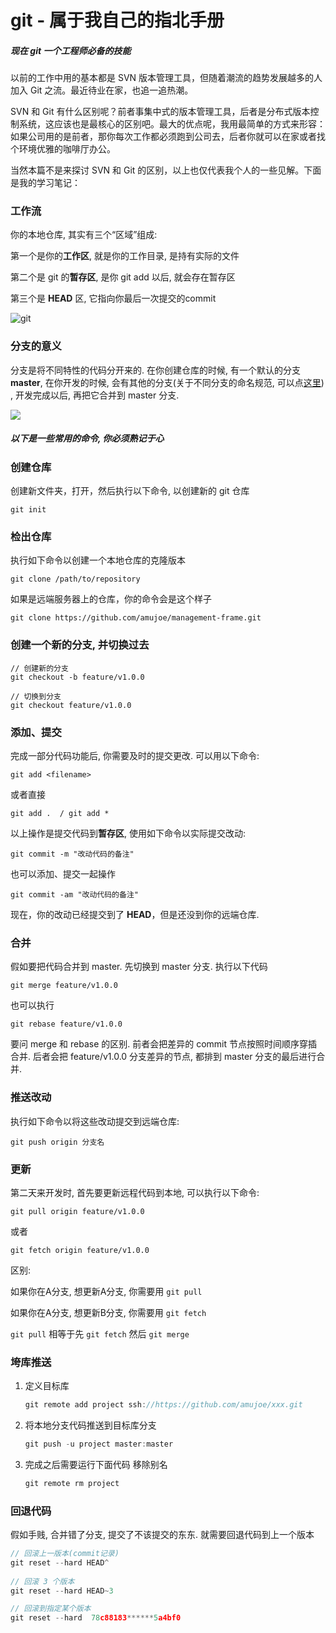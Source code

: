 # git - 属于我自己的指北手册



##### 现在 git 一个工程师必备的技能



以前的工作中用的基本都是 SVN 版本管理工具，但随着潮流的趋势发展越多的人加入 Git 之流。最近待业在家，也追一追热潮。

SVN 和 Git 有什么区别呢？前者事集中式的版本管理工具，后者是分布式版本控制系统，这应该也是最核心的区别吧。最大的优点呢，我用最简单的方式来形容：如果公司用的是前者，那你每次工作都必须跑到公司去，后者你就可以在家或者找个环境优雅的咖啡厅办公。

当然本篇不是来探讨 SVN 和 Git 的区别，以上也仅代表我个人的一些见解。下面是我的学习笔记：



### 工作流

你的本地仓库, 其实有三个“区域”组成:

第一个是你的**工作区**, 就是你的工作目录, 是持有实际的文件

第二个是 git 的**暂存区**, 是你 git add 以后, 就会存在暂存区

第三个是 **HEAD** 区,  它指向你最后一次提交的commit

![git](http://rogerdudler.github.io/git-guide/img/trees.png)



### 分支的意义

分支是将不同特性的代码分开来的. 在你创建仓库的时候, 有一个默认的分支 **master**, 在你开发的时候, 会有其他的分支(关于不同分支的命名规范, 可以点[这里](./git02.md)) , 开发完成以后, 再把它合并到 master 分支.

![](http://rogerdudler.github.io/git-guide/img/branches.png) 





##### 以下是一些常用的命令, 你必须熟记于心



### 创建仓库

创建新文件夹，打开，然后执行以下命令,  以创建新的 git 仓库

```
git init
```

#### 

### 检出仓库

执行如下命令以创建一个本地仓库的克隆版本

```
git clone /path/to/repository
```

如果是远端服务器上的仓库，你的命令会是这个样子

```
git clone https://github.com/amujoe/management-frame.git
```



### 创建一个新的分支, 并切换过去

```
// 创建新的分支
git checkout -b feature/v1.0.0

// 切换到分支
git checkout feature/v1.0.0
```



### 添加、提交

完成一部分代码功能后, 你需要及时的提交更改. 可以用以下命令:

```
git add <filename>
```

或者直接

```
git add .  / git add *
```

以上操作是提交代码到**暂存区**, 使用如下命令以实际提交改动:

```
git commit -m "改动代码的备注"
```

也可以添加、提交一起操作

```
git commit -am "改动代码的备注"
```

现在，你的改动已经提交到了 **HEAD**，但是还没到你的远端仓库.



### 合并

假如要把代码合并到 master.  先切换到 master 分支. 执行以下代码

```
git merge feature/v1.0.0
```

也可以执行

```
git rebase feature/v1.0.0
```

要问 merge 和 rebase 的区别.  前者会把差异的 commit 节点按照时间顺序穿插合并.  后者会把 feature/v1.0.0 分支差异的节点, 都排到 master 分支的最后进行合并.



### 推送改动

执行如下命令以将这些改动提交到远端仓库:

```
git push origin 分支名
```



### 更新

第二天来开发时, 首先要更新远程代码到本地, 可以执行以下命令:

```
git pull origin feature/v1.0.0
```

或者

```
git fetch origin feature/v1.0.0
```

区别:

如果你在A分支, 想更新A分支, 你需要用 `git pull ` 

如果你在A分支, 想更新B分支, 你需要用 `git fetch`

`git pull` 相等于先 `git fetch` 然后 `git merge`



### **垮库推送**

1. 定义目标库

   ```js
   git remote add project ssh://https://github.com/amujoe/xxx.git
   ```

2. 将本地分支代码推送到目标库分支

   ```js
   git push -u project master:master
   ```

3. 完成之后需要运行下面代码 移除别名

   ```js
   git remote rm project
   ```



### 回退代码

假如手贱, 合并错了分支, 提交了不该提交的东东. 就需要回退代码到上一个版本

```js
// 回滚上一版本(commit记录)
git reset --hard HEAD^
  
// 回滚 3 个版本
git reset --hard HEAD~3

// 回滚到指定某个版本
git reset --hard  78c88183******5a4bf0

```



